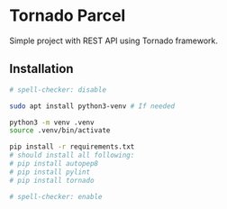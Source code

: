 # Tornado Parcel

Simple project with REST API using Tornado framework.

## Installation

```bash
# spell-checker: disable

sudo apt install python3-venv # If needed

python3 -m venv .venv
source .venv/bin/activate

pip install -r requirements.txt
# should install all following:
# pip install autopep8
# pip install pylint
# pip install tornado

# spell-checker: enable
```
